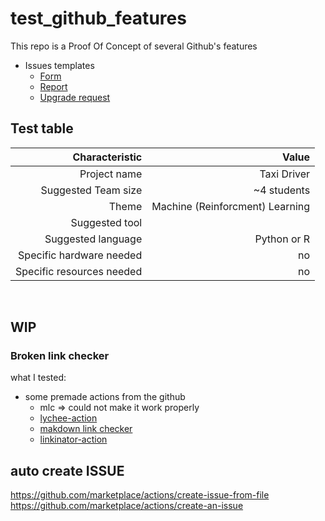 # test_github_features

This repo is a Proof Of Concept of several Github's features

- Issues templates
  - [Form](.github/ISSUE_TEMPLATE/error-form.yml)
  - [Report](.github/ISSUE_TEMPLATE/error-report.md)
  - [Upgrade request](.github/ISSUE_TEMPLATE/upgrade-request.md)


  
## Test table

| Characteristic            | Value                                |  
| ------:                   |  ------:                             |  
| Project name              | Taxi Driver                          |  
| Suggested Team size       | ~4 students                          |  
| Theme                     | Machine (Reinforcment) Learning      |  
| Suggested tool            |                                      |  
| Suggested language        | Python or R                          |  
| Specific hardware needed  | no                                   |  
| Specific resources needed | no                                   |  

&nbsp;



## WIP

### Broken link checker

what I tested:

- some premade actions from the github
  - mlc => could not make it work properly
  - [lychee-action](https://github.com/lycheeverse/lychee-action)
  - [makdown link checker](https://github.com/gaurav-nelson/github-action-markdown-link-check)
  - [linkinator-action](https://github.com/JustinBeckwith/linkinator-action)



## auto create ISSUE

https://github.com/marketplace/actions/create-issue-from-file
https://github.com/marketplace/actions/create-an-issue
